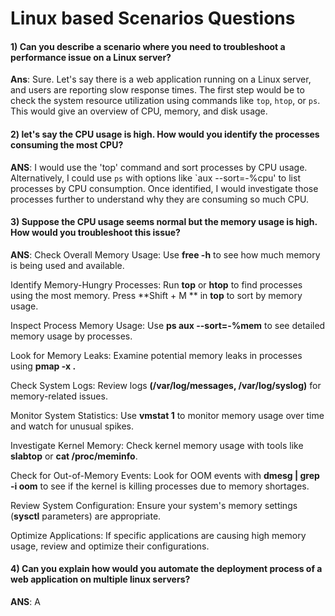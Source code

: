 # Linux based Scenarios Questions

#### 1) Can you describe a scenario where you need to troubleshoot a performance issue on a Linux server?

**Ans**: Sure. Let's say there is a web application running on a Linux server, and users are reporting slow response times. The first step would be to check the system resource utilization using commands like `top`, `htop`, or `ps`. This would give an overview of CPU, memory, and disk usage.

#### 2) let's say the CPU usage is high. How would you identify the processes consuming the most CPU?

**ANS**: I would use the 'top' command and sort processes by CPU usage. Alternatively, I could use `ps` with options like `aux --sort=-%cpu' to list processes by CPU consumption. Once identified, I would investigate those processes further to understand why they are consuming so much CPU.

#### 3) Suppose the CPU usage seems normal but the memory usage is high. How would you troubleshoot this issue?

**ANS**: Check Overall Memory Usage:
Use **free -h** to see how much memory is being used and available.

Identify Memory-Hungry Processes:
Run **top** or **htop** to find processes using the most memory. Press **Shift + M ** in **top** to sort by memory usage.

Inspect Process Memory Usage:
Use **ps aux --sort=-%mem** to see detailed memory usage by processes.

Look for Memory Leaks:
Examine potential memory leaks in processes using **pmap -x <PID>.**

Check System Logs:
Review logs **(/var/log/messages, /var/log/syslog)** for memory-related issues.

Monitor System Statistics:
Use **vmstat 1** to monitor memory usage over time and watch for unusual spikes.

Investigate Kernel Memory:
Check kernel memory usage with tools like **slabtop** or **cat /proc/meminfo**.

Check for Out-of-Memory Events:
Look for OOM events with **dmesg | grep -i oom** to see if the kernel is killing processes due to memory shortages.

Review System Configuration:
Ensure your system's memory settings (**sysctl** parameters) are appropriate.

Optimize Applications:
If specific applications are causing high memory usage, review and optimize their configurations.

#### 4) Can you explain how would you automate the deployment process of a web application on multiple linux servers?

**ANS**: A

